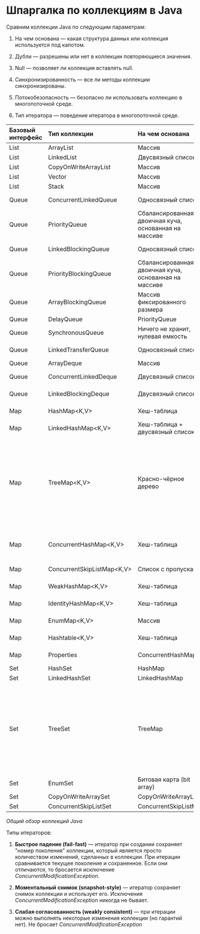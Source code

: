 # Шпаргалка по коллекциям в Java

Сравним коллекции Java по следующим параметрам:

1. На чем основана — какая структура данных или коллекция используется под капотом.

2. Дубли — разрешены или нет в коллекции повторяющиеся значения.

3. Null — позволяет ли коллекция вставлять null.

4. Синхронизированность — все ли методы коллекции синхронизированы.

5. Потокобезопасность — безопасно ли использовать коллекцию в многопоточной среде.

6. Тип итератора — поведение итератора в многопоточной среде.

| **Базовый интерфейс** | **Тип коллекции**          | **На чем основана**                                   | **Дубли**    | **Null**                                                                                                      | **Синхронизированность** | **Потокобезопасность** | **Тип итератора**                                            |
|:----------------------|:---------------------------|:------------------------------------------------------|:-------------|:--------------------------------------------------------------------------------------------------------------|:-------------------------|:-----------------------|:-------------------------------------------------------------|
| List                  | ArrayList<E>               | Массив                                                | Да           | Да                                                                                                            | Нет                      | Нет                    | Быстрое падение                                              |
| List                  | LinkedList<E>              | Двусвязный список                                     | Да           | Да                                                                                                            | Нет                      | Нет                    | Быстрое падение                                              |
| List                  | CopyOnWriteArrayList<E>    | Массив                                                | Да           | Да                                                                                                            | Нет                      | Да                     | Моментальный снимок                                          |
| List                  | Vector<E>                  | Массив                                                | Да           | Да                                                                                                            | Да                       | Да                     | Быстрое падение                                              |
| List                  | Stack<E>                   | Массив                                                | Да           | Да                                                                                                            | Да                       | Да                     | Быстрое падение                                              |
| Queue                 | ConcurrentLinkedQueue<E>   | Односвязный список                                    | Да           | Нет                                                                                                           | Нет                      | Да                     | Слабая согласованность                                       |
| Queue                 | PriorityQueue<E>           | Сбалансированная двоичная куча, основанная на массиве | Да           | Нет                                                                                                           | Нет                      | Нет                    | Быстрое падение                                              |
| Queue                 | LinkedBlockingQueue<E>     | Односвязный список                                    | Да           | Нет                                                                                                           | Нет                      | Да                     | Слабая согласованность                                       |
| Queue                 | PriorityBlockingQueue<E>   | Сбалансированная двоичная куча, основанная на массиве | Да           | Нет                                                                                                           | Нет                      | Да                     | Моментальный снимок                                          |
| Queue                 | ArrayBlockingQueue<E>      | Массив фиксированного размера                         | Да           | Нет                                                                                                           | Нет                      | Да                     | Слабая согласованность                                       |
| Queue                 | DelayQueue <E>             | PriorityQueue<E>                                      | Да           | Нет                                                                                                           | Нет                      | Нет                    | Моментальный снимок                                          |
| Queue                 | SynchronousQueue <E>       | Ничего не хранит, нулевая емкость                     | Да           | Нет                                                                                                           | Нет                      | Да                     | Collections.emptyIterator                                    |
| Queue                 | LinkedTransferQueue <E>    | Односвязный список                                    | Да           | Нет                                                                                                           | Нет                      | Да                     | Слабая согласованность                                       |
| Queue                 | ArrayDeque <E>             | Массив                                                | Да           | Нет                                                                                                           | Нет                      | Нет                    | Быстрое падение                                              |
| Queue                 | ConcurrentLinkedDeque <E>  | Двусвязный список                                     | Да           | Нет                                                                                                           | Нет                      | Да                     | Слабая согласованность                                       |
| Queue                 | LinkedBlockingDeque <E>    | Двусвязный список                                     | Да           | Нет                                                                                                           | Нет                      | Да                     | Слабая согласованность                                       |
| Map                   | HashMap<K,V>               | Хеш-таблица                                           | Для значений | Для ключей и значений                                                                                         | Нет                      | Нет                    | Быстрое падение                                              |
| Map                   | LinkedHashMap<K,V>         | Хеш-таблица + двусвязный список                       | Для значений | Для ключей и значений                                                                                         | Нет                      | Нет                    | Быстрое падение                                              |
| Map                   | TreeMap<K,V>               | Красно-чёрное дерево                                  | Для значений | Нельзя использовать null в ключах, если используется естественная сортировка или компаратор не принимает null | Нет                      | Нет                    | Быстрое падение                                              |
| Map                   | ConcurrentHashMap<K,V>     | Хеш-таблица                                           | Для значений | Нет                                                                                                           | Нет                      | Нет                    | Отражает состояние на какой-то момент времени после создания |
| Map                   | ConcurrentSkipListMap<K,V> | Список с пропусками                                   | Для значений | Для значений                                                                                                  | Нет                      | Да                     | Слабая согласованность                                       |
| Map                   | WeakHashMap<K,V>           | Хеш-таблица                                           | Для значений | Для ключей и значений                                                                                         | Нет                      | Нет                    | Быстрое падение                                              |
| Map                   | IdentityHashMap<K,V>       | Хеш-таблица                                           | Для значений | Для ключей и значений                                                                                         | Нет                      | Нет                    | Быстрое падение                                              |
| Map                   | EnumMap<K,V>               | Массив                                                | Для значений | Для значений                                                                                                  | Нет                      | Нет                    | Слабая согласованность                                       |
| Map                   | Hashtable<K,V>             | Хеш-таблица                                           | Для значений | Нет                                                                                                           | Да                       | Да                     | Быстрое падение                                              |
| Map                   | Properties                 | ConcurrentHashMap                                     | Для значений | Нет                                                                                                           | Да                       | Да                     | Не гарантированное быстрое падение                           |
| Set                   | HashSet<E>                 | HashMap                                               | Нет          | Да                                                                                                            | Нет                      | Нет                    | Быстрое падение                                              |
| Set                   | LinkedHashSet<E>           | LinkedHashMap                                         | Нет          | Да                                                                                                            | Нет                      | Нет                    | Быстрое падение                                              |
| Set                   | TreeSet<E>                 | TreeMap                                               | Нет          | Нельзя использовать null в ключах, если используется естественная сортировка или компаратор не принимает null | Нет                      | Нет                    | Быстрое падение                                              |
| Set                   | EnumSet<E>                 | Битовая карта (bit array)                             | Нет          | Нет                                                                                                           | Нет                      | Нет                    | Слабая согласованность                                       |
| Set                   | CopyOnWriteArraySet<E>     | CopyOnWriteArrayList                                  | Нет          | Да                                                                                                            | Нет                      | Да                     | Моментальный снимок                                          |
| Set                   | ConcurrentSkipListSet<E>   | ConcurrentSkipListMap                                 | Нет          | Нет                                                                                                           | Нет                      | Да                     | Слабая соласованность                                        |

_Общий обзор коллекций Java_

Типы итераторов:

1. **Быстрое падение (fail-fast)** — итератор при создании сохраняет "номер поколения" коллекции, который является просто количеством изменений, сделанных в коллекции. 
При итерации сравнивается текущее поколение и сохраненное. Если они отличаются, то бросается исключение _ConcurrentModificationException_.

2. **Моментальный снимок (snapshot-style)** — итератор сохраняет снимок коллекции и использует его. 
Исключения _ConcurrentModificationException_ никогда не бывает.

3. **Слабая согласованность (weakly consistent)** — при итерации можно выполнять некоторые изменения коллекции (но гарантий нет). 
Не бросает _ConcurrentModificationException_

